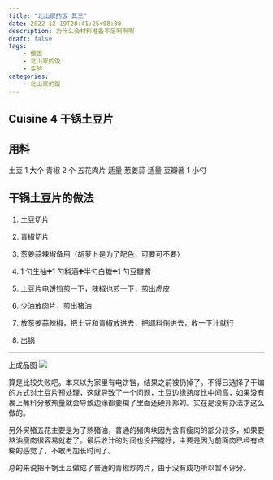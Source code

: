 ```yaml
---
title: "北山家的饭 其三"
date: 2022-12-19T20:41:25+08:00
description: 为什么会材料准备不足啊啊啊
draft: false 
tags: 
    - 做饭
    - 北山家的饭
    - 实验
categories: 
    - 北山家的饭
---
```

## Cuisine 4 干锅土豆片

## 用料  

土豆 1 大个
青椒 2 个
五花肉片 适量
葱姜蒜 适量 
豆瓣酱 1 小勺

## 干锅土豆片的做法  

1.  土豆切片

2.  青椒切片

    
3.  葱姜蒜辣椒备用（胡萝卜是为了配色，可要可不要）
    
4.  1 勺生抽➕1 勺料酒➕半勺白糖➕1 勺豆瓣酱
    
5.  土豆片电饼铛煎一下，辣椒也煎一下，煎出虎皮
    
6.  少油放肉片，煎出猪油
    
7.  放葱姜蒜辣椒，把土豆和青椒放进去，把调料倒进去，收一下汁就行
    
8.  出锅

----

上成品图
![](https://cdn.jsdelivr.net/gh/linsmik/kita-image/mhKYg4oWVsLZ3fU.jpg)

算是比较失败吧。本来以为家里有电饼铛，结果之前被扔掉了。不得已选择了干煸的方式对土豆片预处理，这就导致了一个问题，土豆边缘熟度比中间高，如果没有裹上蘸料分散热量就会导致边缘都要糊了里面还硬邦邦的。实在是没有办法才这么做的。

另外买猪五花主要是为了熬猪油，普通的猪肉块因为含有瘦肉的部分较多，如果要熬油瘦肉很容易就老了。最后收汁的时间也没把握好，主要是因为前面肉已经有点糊的感觉了，不敢再加长时间了。

总的来说把干锅土豆做成了普通的青椒炒肉片，由于没有成功所以暂不评分。
